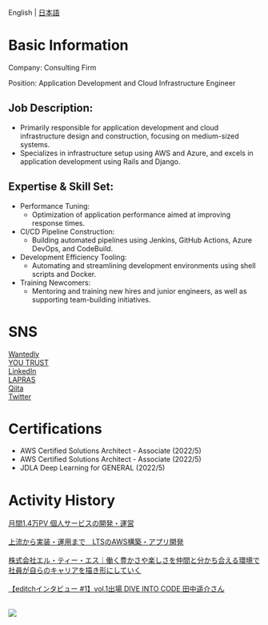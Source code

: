 English | [日本語](README.md)

# Basic Information
Company: Consulting Firm

Position: Application Development and Cloud Infrastructure Engineer

## Job Description:
- Primarily responsible for application development and cloud infrastructure design and construction, focusing on medium-sized systems.
- Specializes in infrastructure setup using AWS and Azure, and excels in application development using Rails and Django.

## Expertise & Skill Set:
- Performance Tuning:
    - Optimization of application performance aimed at improving response times.
- CI/CD Pipeline Construction:
    - Building automated pipelines using Jenkins, GitHub Actions, Azure DevOps, and CodeBuild.
- Development Efficiency Tooling:
    - Automating and streamlining development environments using shell scripts and Docker.
- Training Newcomers:
    - Mentoring and training new hires and junior engineers, as well as supporting team-building initiatives.

# SNS

<a href="https://www.wantedly.com/users/62400896" target="_blank" rel="noopener noreferrer" style="padding-bottom: 5rem">Wantedly</a><br>
<a href="https://youtrust.jp/users/yodev21" target="_blank" rel="noopener noreferrer" style="padding-bottom: 5rem">YOU TRUST</a><br>
<a href="https://www.linkedin.com/in/yodev21" target="_blank" rel="noopener noreferrer" style="padding-bottom: 5rem">LinkedIn</a><br>
<a href="https://lapras.com/public/CZQQR6J" target="_blank" rel="noopener noreferrer" style="padding-bottom: 5rem">LAPRAS</a><br>
<a href="https://qiita.com/yokku21" target="_blank" rel="noopener noreferrer" style="padding-bottom: 5rem">Qiita</a><br>
<a href="https://twitter.com/yodev21" target="_blank" rel="noopener noreferrer" style="padding-bottom: 5rem">Twitter</a><br>

# Certifications
- AWS Certified Solutions Architect - Associate (2022/5)
- AWS Certified Solutions Architect - Associate (2022/5)
- JDLA Deep Learning for GENERAL (2022/5)

# Activity History
<a href="https://kikusyo.com" target="_blank" rel="noopener noreferrer" style="padding-bottom: 5rem">月間1.4万PV 個人サービスの開発・運営</a><br><br>
<a href="https://clover.lt-s.jp/9295" target="_blank" rel="noopener noreferrer" style="padding-bottom: 5rem">上流から実装・運用まで　LTSのAWS構築・アプリ開発</a><br><br>
<a href="https://good-companies.jp/2024/07/12/lt-s/" target="_blank" rel="noopener noreferrer" style="padding-bottom: 5rem">株式会社エル・ティー・エス｜働く豊かさや楽しさを仲間と分かち合える環境で社員が自らのキャリアを描き形にしていく</a><br><br>
<a href="https://note.com/d_biz_share/n/n07cc2eac3b22" target="_blank" rel="noopener noreferrer" style="padding-bottom: 5rem">【editchインタビュー #1】vol.1出場 DIVE INTO CODE 田中遥介さん</a><br><br>

![](https://komarev.com/ghpvc/?username=yodev21&color=green)
